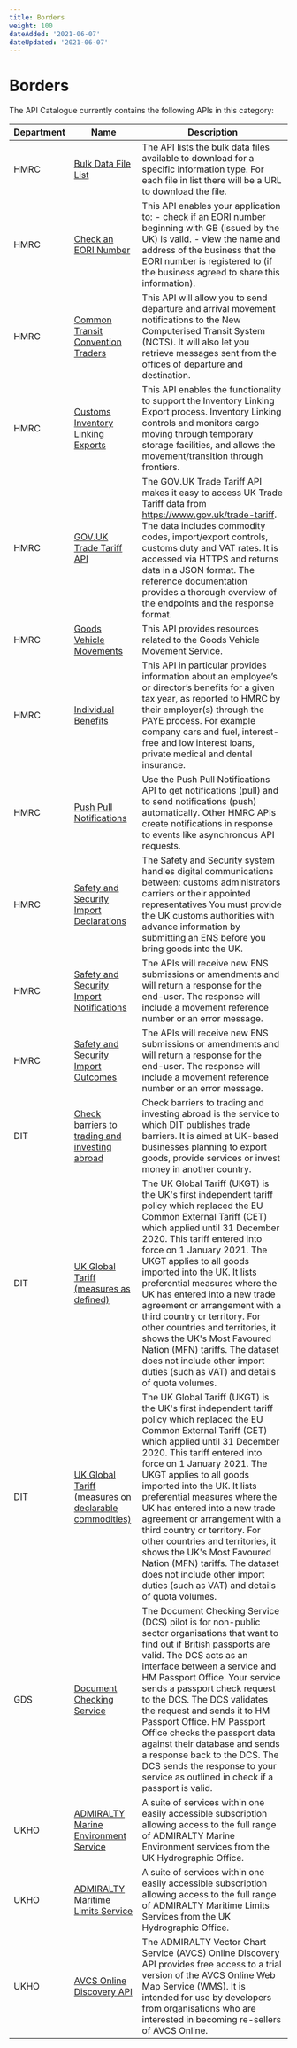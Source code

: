 ```yaml
---
title: Borders
weight: 100
dateAdded: '2021-06-07'
dateUpdated: '2021-06-07'
---
```


# Borders

The API Catalogue currently contains the following APIs in this category:

| Department | Name | Description |
| --- | --- | --- |
| HMRC | [Bulk Data File List](/hmrc/bulk-data-file-list/) | The API lists the bulk data files available to download for a specific information type. For each file in list there will be a URL to download the file. |
| HMRC | [Check an EORI Number](/hmrc/check-an-eori-number/) | This API enables your application to: - check if an EORI number beginning with GB (issued by the UK) is valid. - view the name and address of the business that the EORI number is registered to (if the business agreed to share this information). |
| HMRC | [Common Transit Convention Traders](/hmrc/common-transit-convention-traders/) | This API will allow you to send departure and arrival movement notifications to the New Computerised Transit System (NCTS). It will also let you retrieve messages sent from the offices of departure and destination. |
| HMRC | [Customs Inventory Linking Exports](/hmrc/customs-inventory-linking-exports/) | This API enables the functionality to support the Inventory Linking Export process. Inventory Linking controls and monitors cargo moving through temporary storage facilities, and allows the movement/transition through frontiers. |
| HMRC | [GOV.UK Trade Tariff API](/hmrc/gov-uk-trade-tariff-api/) | The GOV.UK Trade Tariff API makes it easy to access UK Trade Tariff data from https://www.gov.uk/trade-tariff. The data includes commodity codes, import/export controls, customs duty and VAT rates. It is accessed via HTTPS and returns data in a JSON format. The reference documentation provides a thorough overview of the endpoints and the response format. |
| HMRC | [Goods Vehicle Movements](/hmrc/goods-vehicle-movements/) | This API provides resources related to the Goods Vehicle Movement Service.|
| HMRC | [Individual Benefits](/hmrc/individual-benefits/) | This API in particular provides information about an employee’s or director’s benefits for a given tax year, as reported to HMRC by their employer(s) through the PAYE process. For example company cars and fuel, interest-free and low interest loans, private medical and dental insurance. |
| HMRC | [Push Pull Notifications](/hmrc/push-pull-notifications/) |Use the Push Pull Notifications API to get notifications (pull) and to send notifications (push) automatically. Other HMRC APIs create notifications in response to events like asynchronous API requests. |
| HMRC | [Safety and Security Import Declarations](/hmrc/safety-and-security-import-declarations/) | The Safety and Security system handles digital communications between: customs administrators carriers or their appointed representatives You must provide the UK customs authorities with advance information by submitting an ENS before you bring goods into the UK. |
| HMRC | [Safety and Security Import Notifications](/hmrc/safety-and-security-import-notifications/) | The APIs will receive new ENS submissions or amendments and will return a response for the end-user. The response will include a movement reference number or an error message. |
| HMRC | [Safety and Security Import Outcomes](/hmrc/safety-and-security-import-outcomes/) | The APIs will receive new ENS submissions or amendments and will return a response for the end-user. The response will include a movement reference number or an error message. |
| DIT | [Check barriers to trading and investing abroad](/dit/check-barriers-to-trading-and-investing-abroad/) | Check barriers to trading and investing abroad is the service to which DIT publishes trade barriers. It is aimed at UK-based businesses planning to export goods, provide services or invest money in another country. |
| DIT | [UK Global Tariff (measures as defined)](/dit/uk-global-tariff-measures-as-defined/) | The UK Global Tariff (UKGT) is the UK's first independent tariff policy which replaced the EU Common External Tariff (CET) which applied until 31 December 2020. This tariff entered into force on 1 January 2021. The UKGT applies to all goods imported into the UK. It lists preferential measures where the UK has entered into a new trade agreement or arrangement with a third country or territory. For other countries and territories, it shows the UK's Most Favoured Nation (MFN) tariffs. The dataset does not include other import duties (such as VAT) and details of quota volumes. |
| DIT | [UK Global Tariff (measures on declarable commodities)](/dit/uk-global-tariff-measures-on-declarable-commodities/) | The UK Global Tariff (UKGT) is the UK's first independent tariff policy which replaced the EU Common External Tariff (CET) which applied until 31 December 2020. This tariff entered into force on 1 January 2021. The UKGT applies to all goods imported into the UK. It lists preferential measures where the UK has entered into a new trade agreement or arrangement with a third country or territory. For other countries and territories, it shows the UK's Most Favoured Nation (MFN) tariffs. The dataset does not include other import duties (such as VAT) and details of quota volumes. |
| GDS | [Document Checking Service](/gds/document-checking-service-pilot/) | The Document Checking Service (DCS) pilot is for non-public sector organisations that want to find out if British passports are valid. The DCS acts as an interface between a service and HM Passport Office. Your service sends a passport check request to the DCS. The DCS validates the request and sends it to HM Passport Office. HM Passport Office checks the passport data against their database and sends a response back to the DCS. The DCS sends the response to your service as outlined in check if a passport is valid. |
| UKHO | [ADMIRALTY Marine Environment Service](/ukho/admiralty-marine-environment-service/) | A suite of services within one easily accessible subscription allowing access to the full range of ADMIRALTY Marine Environment services from the UK Hydrographic Office. |
| UKHO | [ADMIRALTY Maritime Limits Service](/ukho/admiralty-maritime-limits-service/) | A suite of services within one easily accessible subscription allowing access to the full range of ADMIRALTY Maritime Limits Services from the UK Hydrographic Office. |
| UKHO | [AVCS Online Discovery API](/ukho/avcs-online-discovery-api/) | The ADMIRALTY Vector Chart Service (AVCS) Online Discovery API provides free access to a trial version of the AVCS Online Web Map Service (WMS). It is intended for use by developers from organisations who are interested in becoming re-sellers of AVCS Online. |
